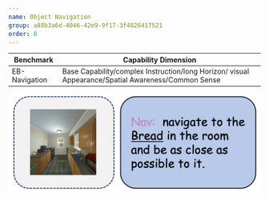 ```yaml
---
name: Object Navigation
group: a88b3a6d-4046-42e9-9f17-3f4826417521
order: 0
---
```


| **Benchmark** | **Capability Dimension** |
|---------------|--------------------------|
| EB-Navigation | Base Capability/complex Instruction/long Horizon/ visual Appearance/Spatial Awareness/Common Sense |

![alt text](objectnavigation.png)
